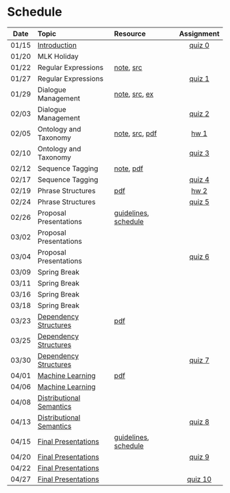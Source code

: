 # Schedule

|Date | Topic | Resource | Assignment |
|:---:|:---|:---|:---:|
|01/15| [Introduction](syllabus.md) | | [quiz 0](getting_started.md) |
|01/20| MLK Holiday | | |
|01/22| Regular Expressions | [note](regular_expressions.ipynb), [src](../src/regular_expressions.py) |  |
|01/27| Regular Expressions |  | [quiz 1](quizzes.md#quiz-1) |
|01/29| Dialogue Management | [note](dialogue_management.ipynb), [src](../src/state_machine.py), [ex](dialogue_state_machine.ipynb) |  |
|02/03| Dialogue Management |  | [quiz 2](quizzes.md#quiz-2) |
|02/05| Ontology and Taxonomy | [note](ontology_taxonomy.ipynb), [src](../src/ontology_taxonomy.py), [pdf](ontology_taxonomy.pdf) | [hw 1](hw_text_matching.md) |
|02/10| Ontology and Taxonomy |  | [quiz 3](quizzes.md#quiz-3) |
|02/12| Sequence Tagging | [note](sequence_tagging.ipynb), [pdf](sequence_tagging.pdf) |  |
|02/17| Sequence Tagging |  | [quiz 4](quizzes.md#quiz-4) |
|02/19| Phrase Structures | [pdf](phrase_structures.pdf) | [hw 2](hw_lexicon_entity_matching.md) |
|02/24| Phrase Structures |  | [quiz 5](quizzes.md#quiz-5) |
|02/26| Proposal Presentations | [guidelines](proposal.md), [schedule](../projects/projects-2020.md) |  |
|03/02| Proposal Presentations |  |  |
|03/04| Proposal Presentations |  | [quiz 6](quizzes.md#quiz-6) |
|03/09| Spring Break |  |  |
|03/11| Spring Break |  |  |
|03/16| Spring Break |  |  |
|03/18| Spring Break |  |  |
|03/23| [Dependency Structures](https://emory.zoom.us/rec/share/_MZvCJ_azmZOAc-OtFrUfY4-Dqbjaaa80Cca8vNYmRmvwuln1rCajN3grpKEixcS) | [pdf](dependency_structures.pdf) |  |
|03/25| [Dependency Structures](https://emory.zoom.us/rec/share/-sFlEbzz6kpLZM_W2BHVQa8RBbrIX6a80yQY-vcIyUfRD1WpbTpZn0Kp-6bVSqH5) |  |  |
|03/30| [Dependency Structures](https://emory.zoom.us/rec/share/-vBPdumu-z5Ib9aV7HycQohwA7_hT6a80SEbqKANzEgU3R2GX6e14TYfOquCXVC3) |  | [quiz 7](quizzes.md#quiz-7) |
|04/01| [Machine Learning](https://emory.zoom.us/rec/share/-s1Vco3u1WdIZ5Xv5W3geaUsIaf6eaa80XIbq_JZyEystNKibuQKEwiHPtL8Ubpz) | [pdf](machine_learning.pdf) |  |
|04/06| [Machine Learning](https://emory.zoom.us/rec/share/wtJrMLCu2ElOYrPt5RyOfP4NOIm6X6a81HJPqKcMn0cPAWv2p3Ig716C8pZvcevD) |  |  |
|04/08| [Distributional Semantics](https://emory.zoom.us/rec/share/3ulsFZfI8lpJRonB9l2PSPAvH4rIaaa8gygXrPMMzaQ8dYBkJJvoji9MWDM2-s4 ) |  |  |
|04/13| [Distributional Semantics](https://emory.zoom.us/rec/share/tOFWDpjA0j1JHbfkw3zOXrYkF4jpT6a8gyQe-fcLzBl7nksHBvmOckVqcWS2bim2) |  | [quiz 8](quizzes.md#quiz-8) |
|04/15| [Final Presentations](https://emory.zoom.us/rec/share/6cZJM7_75zNOfKPv4k7dVaM8Ot71X6a81ilM-fMKzElwFBMo6WhH3MCkoSendlI-) | [guidelines](project.md), [schedule](../projects/projects-2020.md) |  |
|04/20| [Final Presentations](https://emory.zoom.us/rec/share/w-lTF6Pa8n9IEoXUr2aCZo4jWangX6a81XMWrqEJmtnVwmlDaMxZIYatu6yAzcM) |  | [quiz 9](quizzes.md#quiz-9) |
|04/22| [Final Presentations](https://emory.zoom.us/rec/share/35EyI-37yGdLWZXs6hrnWLx6MIXXT6a8gCIc8vUPzEhIYRfbiRhLPwzqq580DUBA) |  |  |
|04/27| [Final Presentations](https://emory.zoom.us/rec/share/ys1rN53qyGlIRYnOzRzdQ7UqBL-7eaa82iQc-vpbz09xW24PreigHqJT8RhZHfDY) |  | [quiz 10](quizzes.md#quiz-10) |
